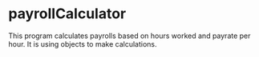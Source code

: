 # payrollCalculator
This program calculates payrolls based on hours worked and payrate per hour. It is using objects to make calculations.

